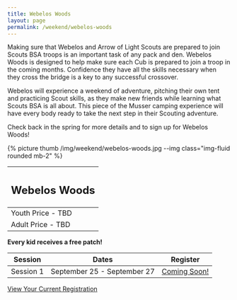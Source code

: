 ```yaml
---
title: Webelos Woods
layout: page
permalink: /weekend/webelos-woods
---
```


<div class="row">
  <div class="col-md-8">
    <p>
      Making sure that Webelos and Arrow of Light Scouts are prepared to join Scouts BSA troops is an important task of any pack and den. Webelos Woods is designed to help make sure each Cub is prepared to join a troop in the coming months. Confidence they have all the skills necessary when they cross the bridge is a key to any successful crossover.
    </p>
    <p>
      Webelos will experience a weekend of adventure, pitching their own tent and practicing Scout skills, as they make new friends while learning what Scouts BSA is all about. This piece of the Musser camping experience will have every body ready to take the next step in their Scouting adventure.
    </p>
    <p>
      Check back in the spring for more details and to sign up for Webelos Woods!
    </p>
  </div>
  <div class="col-md-4">
    {% picture thumb /img/weekend/webelos-woods.jpg --img class="img-fluid rounded mb-2" %}
  </div>
</div>
<div class="row"> 
  <div class="col">
    <table class="table table-striped my-3 ">
      <thead class="text-center">
        <tr>
          <th scope="col"><h2 class="my-0">Webelos Woods</h2></th>
        </tr>
      </thead>
      <tbody>
          <tr>
            <td>Youth Price - TBD</td>
          </tr>
          <tr>
            <td>Adult Price - TBD</td>
          </tr>
      </tbody>
    </table>
    <div class="text-center">
      <strong>Every kid receives a free patch!</strong><br>
    </div>
  </div> 
  <div class="col">
    <table class="table table-striped my-3 text-center">
      <thead>
        <tr>
          <th scope="col">Session</th>
          <th scope="col">Dates</th>
          <th scope="col">Register</th>
        </tr>
      </thead>
      <tbody>
          <tr>
            <td>Session 1</td>
            <td>September 25 - September 27</td>
            <td><a class="btn btn-primary btn-block" href="#">Coming Soon!</a></td>
          </tr>
      </tbody>
    </table>
    <div class="text-center">
      <a role="button" class="btn btn-primary btn-lg" href="https://colbsa.doubleknot.com/Rosters/logon.aspx?orgkey=541">View Your Current Registration</a>
    </div>
  </div>
</div>
